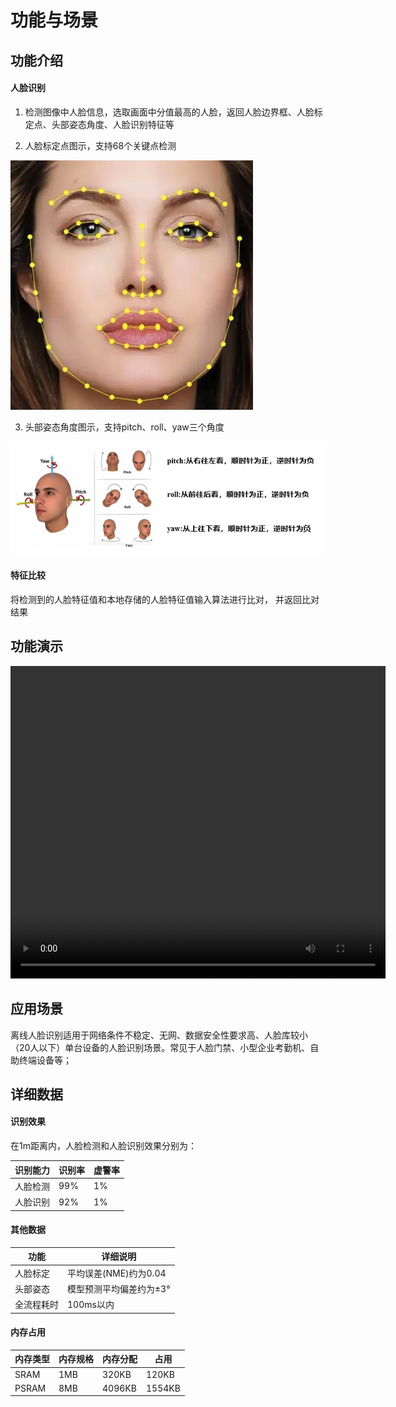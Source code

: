 # 功能与场景

## 功能介绍

#### 人脸识别

1. 检测图像中人脸信息，选取画面中分值最高的人脸，返回人脸边界框、人脸标定点、头部姿态角度、人脸识别特征等

2. 人脸标定点图示，支持68个关键点检测

![](./images/face_alignment.png)

3. 头部姿态角度图示，支持pitch、roll、yaw三个角度

![](./images/head_pose_estimation.png)

#### 特征比较

将检测到的人脸特征值和本地存储的人脸特征值输入算法进行比对， 并返回比对结果



## 功能演示

<video src="https://iflyos-external.oss-cn-shanghai.aliyuncs.com/public/lsopen/zephyr/%E6%96%87%E6%A1%A3%E8%A7%86%E9%A2%91%E4%BB%93/fd.mp4" controls="controls" width="600" height="500">您的浏览器不支持播放该视频！</video>

## 应用场景

离线人脸识别适用于网络条件不稳定、无网、数据安全性要求高、人脸库较小（20人以下）单台设备的人脸识别场景。常见于人脸门禁、小型企业考勤机、自助终端设备等；



## 详细数据

#### 识别效果

在1m距离内，人脸检测和人脸识别效果分别为：

| 识别能力 | 识别率 | 虚警率 |
| -------- | ------ | ------ |
| 人脸检测 | 99%    | 1%     |
| 人脸识别 | 92%    | 1%     |



#### 其他数据

| 功能       | 详细说明                |
| ---------- | ----------------------- |
| 人脸标定   | 平均误差(NME)约为0.04   |
| 头部姿态   | 模型预测平均偏差约为±3° |
| 全流程耗时 | 100ms以内               |



#### 内存占用

| 内存类型 | 内存规格 | 内存分配 | 占用   |
| -------- | -------- | -------- | ------ |
| SRAM     | 1MB      | 320KB    | 120KB  |
| PSRAM    | 8MB      | 4096KB   | 1554KB |

